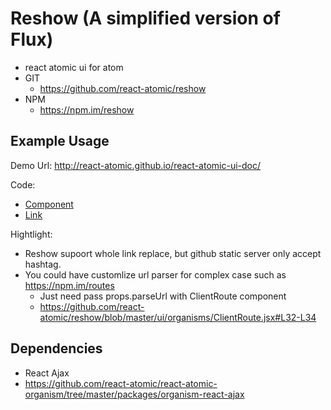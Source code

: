 Reshow (A simplified version of Flux)
===============
   * react atomic ui for atom 
   * GIT
      * https://github.com/react-atomic/reshow
   * NPM
      * https://npm.im/reshow

## Example Usage
Demo Url:
http://react-atomic.github.io/react-atomic-ui-doc/

Code:
   * [Component](https://github.com/react-atomic/react-atomic-ui-doc/blob/master/ui/pages/index.jsx#L21-L26)
   * [Link](https://github.com/react-atomic/react-atomic-ui-doc/blob/master/ui/organisms/Menu.jsx#L14-L16)

Hightlight:
   * Reshow supoort whole link replace, but github static server only accept hashtag.
   * You could have customlize url parser for complex case such as https://npm.im/routes
      * Just need pass props.parseUrl with ClientRoute component
      * https://github.com/react-atomic/reshow/blob/master/ui/organisms/ClientRoute.jsx#L32-L34


## Dependencies
   * React Ajax
   * https://github.com/react-atomic/react-atomic-organism/tree/master/packages/organism-react-ajax

